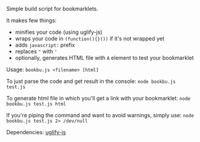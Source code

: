 Simple build script for bookmarklets.

It makes few things:
*   minifies your code (using uglify-js)
*   wraps your code in `(function(){}())` if it's not wrapped yet
*   adds `javascript:` prefix
*   replaces `"` with `'`
*   optionally, generates HTML file with `A` element to test your bookmarklet

Usage:
`bookbu.js <filename> [html]`

To just parse the code and get result in the console:
`node bookbu.js test.js`

To generate html file in which you'll get a link with your bookmarklet:
`node bookbu.js test.js html`

If you're piping the command and want to avoid warnings, simply use:
`node bookbu.js test.js 2> /dev/null`

Dependencies: [uglify-js](https://github.com/mishoo/UglifyJS "uglify-js")